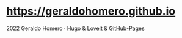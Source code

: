 # https://geraldohomero.github.io


2022 Geraldo Homero · [Hugo](https://gohugo.io/) & [LoveIt](https://github.com/dillonzq/LoveIt) & [GitHub-Pages](https://pages.github.com/)